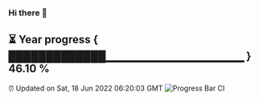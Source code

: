 ### Hi there 👋
⏳ Year progress { █████████████▁▁▁▁▁▁▁▁▁▁▁▁▁▁▁▁▁ } 46.10 %
---
⏰ Updated on Sat, 18 Jun 2022 06:20:03 GMT
![Progress Bar CI](https://github.com/liununu/liununu/workflows/Progress%20Bar%20CI/badge.svg)
